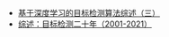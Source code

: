 * [基于深度学习的目标检测算法综述（三）](https://zhuanlan.zhihu.com/p/40102001)
* [综述：目标检测二十年（2001-2021）](https://bbs.cvmart.net/articles/4992)

